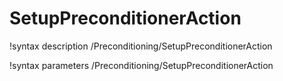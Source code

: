 <!-- MOOSE Documentation Stub: Remove this when content is added. -->

# SetupPreconditionerAction
!syntax description /Preconditioning/SetupPreconditionerAction

!syntax parameters /Preconditioning/SetupPreconditionerAction
